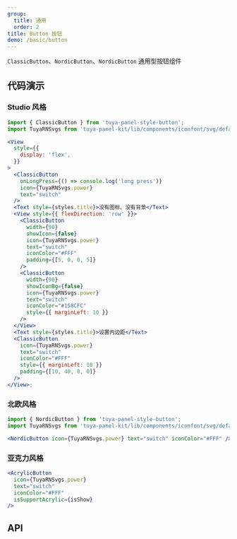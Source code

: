 ```yaml
---
group:
  title: 通用
  order: 2
title: Button 按钮
demo: /basic/button
---
```


<Desc>

`ClassicButton`、`NordicButton`、`NordicButton` 通用型按钮组件

</Desc>

## 代码演示

### Studio 风格

```jsx
import { ClassicButton } from 'tuya-panel-style-button';
import TuyaRNSvgs from 'tuya-panel-kit/lib/components/iconfont/svg/defaultSvg';

<View
  style={{
    display: 'flex',
  }}
>
  <ClassicButton
    onLongPress={() => console.log('long press')}
    icon={TuyaRNSvgs.power}
    text="switch"
  />
  <Text style={styles.title}>没有图标、没有背景</Text>
  <View style={{ flexDirection: 'row' }}>
    <ClassicButton
      width={90}
      showIcon={false}
      icon={TuyaRNSvgs.power}
      text="switch"
      iconColor="#FFF"
      padding={[5, 0, 0, 5]}
    />
    <ClassicButton
      width={90}
      showIconBg={false}
      icon={TuyaRNSvgs.power}
      text="switch"
      iconColor="#158CFC"
      style={{ marginLeft: 10 }}
    />
  </View>
  <Text style={styles.title}>设置内边距</Text>
  <ClassicButton
    icon={TuyaRNSvgs.power}
    text="switch"
    iconColor="#FFF"
    style={{ marginLeft: 10 }}
    padding={[10, 40, 0, 0]}
  />
</View>;
```

### 北欧风格

```jsx
import { NordicButton } from 'tuya-panel-style-button';
import TuyaRNSvgs from 'tuya-panel-kit/lib/components/iconfont/svg/defaultSvg';

<NordicButton icon={TuyaRNSvgs.power} text="switch" iconColor="#FFF" />;
```

### 亚克力风格

```jsx
<AcrylicButton
  icon={TuyaRNSvgs.power}
  text="switch"
  iconColor="#FFF"
  isSupportAcrylic={isShow}
/>
```

## API

<API src="../../../node_modules/tuya-panel-style-button/lib/index.d.ts" exports='["ClassicButton"]'></API>
